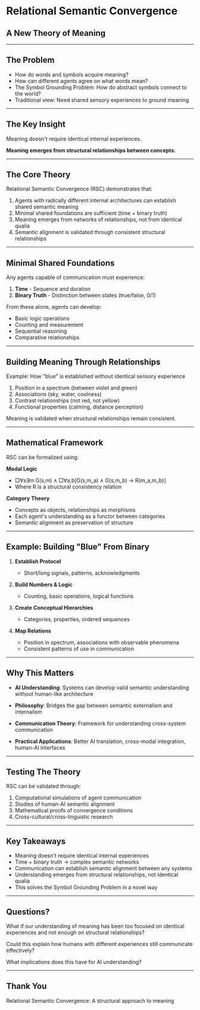 # Relational Semantic Convergence
## A New Theory of Meaning

---

## The Problem

- How do words and symbols acquire meaning?
- How can different agents agree on what words mean?
- The Symbol Grounding Problem: How do abstract symbols connect to the world?
- Traditional view: Need shared sensory experiences to ground meaning

---

## The Key Insight

Meaning doesn't require identical internal experiences.

**Meaning emerges from structural relationships between concepts.**

---

## The Core Theory

Relational Semantic Convergence (RSC) demonstrates that:

1. Agents with radically different internal architectures can establish shared semantic meaning
2. Minimal shared foundations are sufficient (time + binary truth)
3. Meaning emerges from networks of relationships, not from identical qualia
4. Semantic alignment is validated through consistent structural relationships

---

## Minimal Shared Foundations

Any agents capable of communication must experience:

1. **Time** - Sequence and duration
2. **Binary Truth** - Distinction between states (true/false, 0/1)

From these alone, agents can develop:
- Basic logic operations
- Counting and measurement
- Sequential reasoning
- Comparative relationships

---

## Building Meaning Through Relationships

Example: How "blue" is established without identical sensory experience

1. Position in a spectrum (between violet and green)
2. Associations (sky, water, coolness)
3. Contrast relationships (not red, not yellow)
4. Functional properties (calming, distance perception)

Meaning is validated when structural relationships remain consistent.

---

## Mathematical Framework

RSC can be formalized using:

**Modal Logic**
- □∀s∃m G(s,m) ∧ □∀a,b[G(s,m_a) ∧ G(s,m_b) → R(m_a,m_b)]
- Where R is a structural consistency relation

**Category Theory**
- Concepts as objects, relationships as morphisms
- Each agent's understanding as a functor between categories
- Semantic alignment as preservation of structure

---

## Example: Building "Blue" From Binary

1. **Establish Protocol**
   - Short/long signals, patterns, acknowledgments

2. **Build Numbers & Logic**
   - Counting, basic operations, logical functions

3. **Create Conceptual Hierarchies**
   - Categories, properties, ordered sequences

4. **Map Relations**
   - Position in spectrum, associations with observable phenomena
   - Consistent patterns of use in communication

---

## Why This Matters

- **AI Understanding**: Systems can develop valid semantic understanding without human-like architecture
  
- **Philosophy**: Bridges the gap between semantic externalism and internalism
  
- **Communication Theory**: Framework for understanding cross-system communication
  
- **Practical Applications**: Better AI translation, cross-modal integration, human-AI interfaces

---

## Testing The Theory

RSC can be validated through:

1. Computational simulations of agent communication
2. Studies of human-AI semantic alignment
3. Mathematical proofs of convergence conditions
4. Cross-cultural/cross-linguistic research

---

## Key Takeaways

- Meaning doesn't require identical internal experiences
- Time + binary truth → complex semantic networks
- Communication can establish semantic alignment between any systems
- Understanding emerges from structural relationships, not identical qualia
- This solves the Symbol Grounding Problem in a novel way

---

## Questions?

What if our understanding of meaning has been too focused on identical experiences and not enough on structural relationships?

Could this explain how humans with different experiences still communicate effectively?

What implications does this have for AI understanding?

---

## Thank You

Relational Semantic Convergence: A structural approach to meaning
